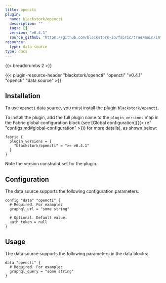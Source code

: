 ```yaml
---
title: opencti
plugin:
  name: blackstork/opencti
  description: ""
  tags: []
  version: "v0.4.1"
  source_github: "https://github.com/blackstork-io/fabric/tree/main/internal/opencti/"
resource:
  type: data-source
type: docs
---
```


{{< breadcrumbs 2 >}}

{{< plugin-resource-header "blackstork/opencti" "opencti" "v0.4.1" "opencti" "data source" >}}

## Installation

To use `opencti` data source, you must install the plugin `blackstork/opencti`.

To install the plugin, add the full plugin name to the `plugin_versions` map in the Fabric global configuration block (see [Global configuration]({{< ref "configs.md#global-configuration" >}}) for more details), as shown below:

```hcl
fabric {
  plugin_versions = {
    "blackstork/opencti" = ">= v0.4.1"
  }
}
```

Note the version constraint set for the plugin.

## Configuration

The data source supports the following configuration parameters:

```hcl
config "data" "opencti" {
  # Required. For example:
  graphql_url = "some string"

  # Optional. Default value:
  auth_token = null
}

```

## Usage

The data source supports the following parameters in the data blocks:

```hcl
data "opencti" {
  # Required. For example:
  graphql_query = "some string"
}

```